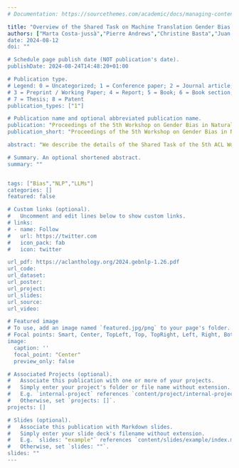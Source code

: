 ```yaml
---
# Documentation: https://sourcethemes.com/academic/docs/managing-content/

title: "Overview of the Shared Task on Machine Translation Gender Bias Evaluation with Multilingual Holistic Bias"
authors: ["Marta Costa-jussà","Pierre Andrews","Christine Basta","Juan Ciro","Agnieszka Falenska","Seraphina Goldfarb-Tarrant,"Rafael Mosquera","Debora Nozza","Eduardo Sánchez"]
date: 2024-08-12
doi: ""

# Schedule page publish date (NOT publication's date).
publishDate: 2024-08-24T14:48:20+01:00

# Publication type.
# Legend: 0 = Uncategorized; 1 = Conference paper; 2 = Journal article;
# 3 = Preprint / Working Paper; 4 = Report; 5 = Book; 6 = Book section;
# 7 = Thesis; 8 = Patent
publication_types: ["1"]

# Publication name and optional abbreviated publication name.
publication: "Proceedings of the 5th Workshop on Gender Bias in Natural Language Processing (GeBNLP) at ACL 2024"
publication_short: "Proceedings of the 5th Workshop on Gender Bias in Natural Language Processing (GeBNLP)"

abstract: "We describe the details of the Shared Task of the 5th ACL Workshop on Gender Bias in Natural Language Processing (GeBNLP 2024). The task uses dataset to investigate the quality of Machine Translation systems on a particular case of gender robustness. We report baseline results as well as the results of the first participants. The shared task will be permanently available in the Dynabench platform."

# Summary. An optional shortened abstract.
summary: ""


tags: ["Bias","NLP","LLMs"]
categories: []
featured: false

# Custom links (optional).
#   Uncomment and edit lines below to show custom links.
# links:
# - name: Follow
#   url: https://twitter.com
#   icon_pack: fab
#   icon: twitter

url_pdf: https://aclanthology.org/2024.gebnlp-1.26.pdf
url_code: 
url_dataset:
url_poster:
url_project:
url_slides:
url_source:
url_video:

# Featured image
# To use, add an image named `featured.jpg/png` to your page's folder.
# Focal points: Smart, Center, TopLeft, Top, TopRight, Left, Right, BottomLeft, Bottom, BottomRight.
image:
  caption: ''
  focal_point: "Center"
  preview_only: false

# Associated Projects (optional).
#   Associate this publication with one or more of your projects.
#   Simply enter your project's folder or file name without extension.
#   E.g. `internal-project` references `content/project/internal-project/index.md`.
#   Otherwise, set `projects: []`.
projects: []

# Slides (optional).
#   Associate this publication with Markdown slides.
#   Simply enter your slide deck's filename without extension.
#   E.g. `slides: "example"` references `content/slides/example/index.md`.
#   Otherwise, set `slides: ""`.
slides: ""
---
```

